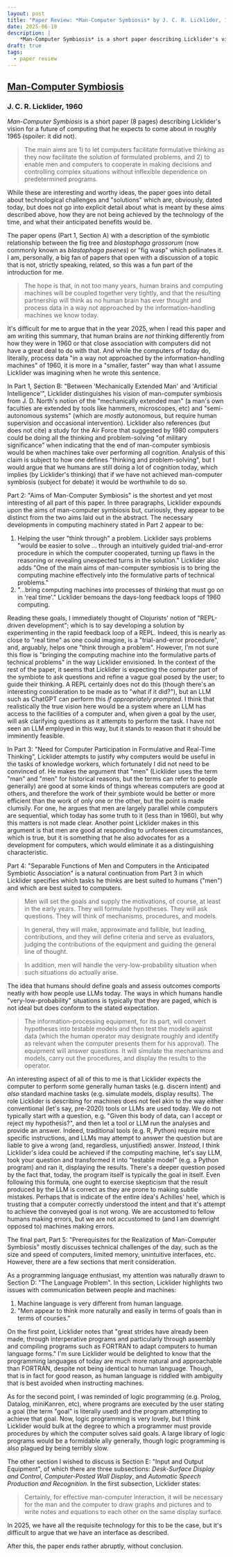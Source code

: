 ```yaml
---
layout: post
title: "Paper Review: *Man-Computer Symbiosis* by J. C. R. Licklider, 1960"
date: 2025-06-19
description: |
    *Man-Computer Symbiosis* is a short paper describing Licklider's vision for a future of computing in which men and machines are tightly linked in a cooperative relationship
draft: true
tags:
  - paper review
---
```



## [Man-Computer Symbiosis](https://worrydream.com/refs/Licklider_1960_-_Man-Computer_Symbiosis.pdf)
### J. C. R. Licklider, 1960

*Man-Computer Symbiosis* is a short paper (8 pages) describing Licklider's vision for a future of computing that he expects to come about in roughly 1965 (spoiler: it did not).

> The main aims are 1) to let computers facilitate formulative thinking as they now facilitate the solution of formulated problems, and 2) to enable men and computers to cooperate in making decisions and controlling complex situations without inflexible dependence on predetermined programs.

While these are interesting and worthy ideas, the paper goes into detail about technological challenges and "solutions" which are, obviously, dated today, but does not go into explicit detail about what is meant by these aims described above, how they are not being achieved by the technology of the time, and what their anticipated benefits would be.

The paper opens (Part 1, Section A) with a description of the symbiotic relationship between the fig tree and *blastophaga grossorum* (now commonly known as *blastophaga psenes*) or "fig wasp" which pollinates it.  I am, personally, a big fan of papers that open with a discussion of a topic that is not, strictly speaking, related, so this was a fun part of the introduction for me.

> The hope is that, in not too many years, human brains and computing machines will be coupled together very tightly, and that the resulting partnership will think as no human brain has ever thought and process data in a way not approached by the information-handling machines we know today.

It's difficult for me to argue that in the year 2025, when I read this paper and am writing this summary, that human brains are *not* thinking differently from how they were in 1960 or that close association with computers did not have a great deal to do with that.  And while the computers of today do, literally, process data "in a way not approached by the information-handling machines" of 1960, it is more in a "smaller, faster" way than what I assume Licklider was imagining when he wrote this sentence.

In Part 1, Section B: "Between 'Mechanically Extended Man' and 'Artificial Intelligence'", Licklider distinguishes his vision of man-computer symbiosis from J. D. North's notion of the "mechanically extended man" (a man's own faculties are extended by tools like hammers, microscopes, etc) and "semi-autonomous systems" (which are *mostly* autonomous, but require human supervision and occasional intervention).  Licklider also references (but does not cite) a study for the Air Force that suggested by 1980 computers could be doing all the thinking and problem-solving "of military significance" when indicating that the end of man-computer symbiosis would be when machines take over performing all cognition.  Analysis of this claim is subject to how one defines "thinking and problem-solving", but I would argue that we humans are still doing a lot of cognition today, which implies (by Licklider's thinking) that if we have not achieved man-computer symbiosis (subject for debate) it would be worthwhile to do so.

Part 2: "Aims of Man-Computer Symbiosis" is the shortest and yet most interesting of all part of this paper.  In three paragraphs, Licklider expounds upon the aims of man-computer symbiosis but, curiously, they appear to be distinct from the two aims laid out in the abstract.  The necessary developments in computing machinery stated in Part 2 appear to be:
1. Helping the user "think through" a problem.  Licklider says problems "would be easier to solve ... through an intuitively guided trial-and-error procedure in which the computer cooperated, turning up flaws in the reasoning or revealing unexpected turns in the solution."  Licklider also adds "One of the main aims of man-computer symbiosis is to bring the computing machine effectively into the formulative parts of technical problems."
2. "...bring computing machines into processes of thinking that must go on in 'real time'."  Licklider bemoans the days-long feedback loops of 1960 computing.

Reading these goals, I immediately thought of Clojurists' notion of "REPL-driven development"; which is to say developing a solution by experimenting in the rapid feedback loop of a REPL.  Indeed, this is nearly as close to "real time" as one could imagine, is a "trial-and-error procedure", and, arguably, helps one "think through a problem".  However, I'm not sure this flow is "bringing the computing machine into the formulative parts of technical problems" in the way Licklider envisioned.  In the context of the rest of the paper, it seems that Licklider is expecting the computer part of the symbiote to ask questions and refine a vague goal posed by the user; to guide their thinking.  A REPL certainly does not do this (though there's an interesting consideration to be made as to "what if it did?"), but an LLM such as ChatGPT can perform this *if appropriately prompted*.  I think that realistically the true vision here would be a system where an LLM has access to the facilities of a computer and, when given a goal by the user, will ask clarifying questions as it attempts to perform the task.  I have not seen an LLM employed in this way, but it stands to reason that it should be imminently feasible.

In Part 3: "Need for Computer Participation in Formulative and Real-Time Thinking", Licklider attempts to justify why computers would be useful in the tasks of knowledge workers, which fortunately I did not need to be convinced of.  He makes the argument that "men" (Licklider uses the term "man" and "men" for historical reasons, but the terms can refer to people generally) are good at some kinds of things whereas computers are good at others, and therefore the work of their symbiote would be better or more efficient than the work of only one or the other, but the point is made clumsily.  For one, he argues that men are largely parallel while computers are sequential, which today has some truth to it (less than in 1960), but why this matters is not made clear.  Another point Licklider makes in this argument is that men are good at responding to unforeseen circumstances, which is true, but it is something that he also advocates for as a development for computers, which would eliminate it as a distinguishing characteristic.

Part 4: "Separable Functions of Men and Computers in the Anticipated Symbiotic Association" is a natural continuation from Part 3 in which Licklider specifies which tasks he thinks are best suited to humans ("men") and which are best suited to computers.

> Men will set the goals and supply the motivations, of course, at least in the early years.  They will formulate hypotheses.  They will ask questions.  They will think of mechanisms, procedures, and models.

> In general, they will make, approximate and fallible, but leading, contributions, and they will define criteria and serve as evaluators, judging the contributions of the equipment and guiding the general line of thought.

> In addition, men will handle the very-low-probability situation when such situations do actually arise.

The idea that humans should define goals and assess outcomes comports neatly with how people use LLMs today.  The ways in which humans handle "very-low-probability" situations is typically that they are paged, which is not ideal but does conform to the stated expectation.

> The information-processing equipment, for its part, will convert hypotheses into testable models and then test the models against data (which the human operator may designate roughly and identify as relevant when the computer presents them for his approval).  The equipment will answer questions.  It will simulate the mechanisms and models, carry out the procedures, and display the results to the operator.

An interesting aspect of all of this to me is that Licklider expects the computer to perform some generally human tasks (e.g. discern intent) and *also* standard machine tasks (e.g. simulate models, display results).  The role Licklider is describing for machines does not feel akin to the way either conventional (let's say, pre-2020) tools or LLMs are used today.  We do not typically start with a question, e.g. "Given this body of data, can I accept or reject my hypothesis?", and then let a tool or LLM run the analyses and provide an answer.  Indeed, traditional tools (e.g. R, Python) require more specific instructions, and LLMs may attempt to answer the question but are liable to give a wrong (and, regardless, unjustified) answer.  *Instead*, I think Licklider's idea could be achieved if the computing machine, let's say LLM, took your question and transformed it into "testable model" (e.g. a Python program) and ran it, displaying the results.  There's a deeper question posed by the fact that, today, the program itself is typically the goal in itself.  Even following this formula, one ought to exercise skepticism that the result produced by the LLM is correct as they are prone to making subtle mistakes.  Perhaps that is indicate of the entire idea's Achilles' heel, which is trusting that a computer correctly understood the intent and that it's attempt to achieve the conveyed goal is not wrong.  We are accustomed to fellow humans making errors, but we are not accustomed to (and I am downright opposed to) machines making errors.

The final part, Part 5: "Prerequisites for the Realization of Man-Computer Symbiosis" mostly discusses technical challenges of the day, such as the size and speed of computers, limited memory, unintuitive interfaces, etc.  However, there are a few sections that merit consideration.

As a programming language enthusiast, my attention was naturally drawn to Section D: "The Language Problem".  In this section, Licklider highlights two issues with communication between people and machines:
1. Machine language is very different from human language.
2. "Men appear to think more naturally and easily in terms of goals than in terms of courses."

On the first point, Licklider notes that "great strides have already been made, through interperative programs and particularly through assembly and compiling programs such as FORTRAN to adapt computers to human language forms."  I'm sure Licklider would be delighted to know that the programming languages of today are much more natural and approachable than FORTRAN, despite not being identical to human language.  Though, that is in fact for good reason, as human language is riddled with ambiguity that is best avoided when instructing machines.

As for the second point, I was reminded of logic programming (e.g. Prolog, Datalog, miniKanren, etc), where programs are executed by the user stating a goal (the term "goal" is literally used) and the program attempting to achieve that goal.  Now, logic programming is very lovely, but I think Licklider would bulk at the degree to which a programmer must provide procedures by which the computer solves said goals.  A large library of logic programs would be a formidable ally generally, though logic programming is also plagued by being terribly slow.

The other section I wished to discuss is Section E: "Input and Output Equipment", of which there are three subsections: *Desk-Surface Display and Control*, *Computer-Posted Wall Display*, and *Automatic Speech Production and Recognition*.  In the first subsection, Licklider states:

> Certainly, for effective man-computer interaction, it will be necessary for the man and the computer to draw graphs and pictures and to write notes and equations to each other on the same display surface.

In 2025, we have all the requisite technology for this to be the case, but it's difficult to argue that we have an interface as described.

After this, the paper ends rather abruptly, without conclusion.
